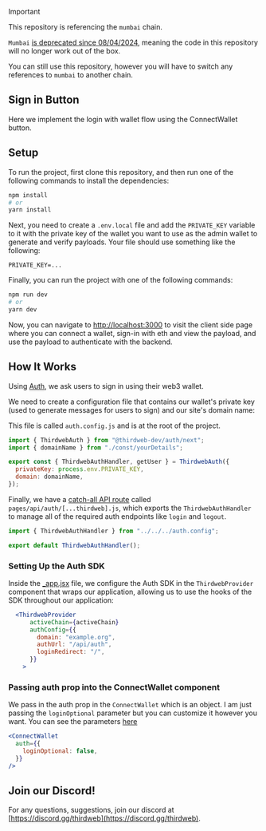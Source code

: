 > [!Important]  
> This repository is referencing the `mumbai` chain.
> 
> `Mumbai` [is deprecated since 08/04/2024](https://blog.thirdweb.com/deprecation-of-mumbai-testnet/), meaning the code in this repository will no longer work out of the box.
>
> You can still use this repository, however you will have to switch any references to `mumbai` to another chain.


## Sign in Button

Here we implement the login with wallet flow using the ConnectWallet button.

## Setup

To run the project, first clone this repository, and then run one of the following commands to install the dependencies:

```bash
npm install
# or
yarn install
```

Next, you need to create a `.env.local` file and add the `PRIVATE_KEY` variable to it with the private key of the wallet you want to use as the admin wallet to generate and verify payloads. Your file should use something like the following:

```.env
PRIVATE_KEY=...
```

Finally, you can run the project with one of the following commands:

```bash
npm run dev
# or
yarn dev
```

Now, you can navigate to [http://localhost:3000](http://localhost:3000) to visit the client side page where you can connect a wallet, sign-in with eth and view the payload, and use the payload to authenticate with the backend.

## How It Works

Using [Auth](https://portal.thirdweb.com/auth), we ask users to sign in using their web3 wallet.

We need to create a configuration file that contains our wallet's private key (used to generate messages for users to sign) and our site's domain name:

This file is called `auth.config.js` and is at the root of the project.

```jsx
import { ThirdwebAuth } from "@thirdweb-dev/auth/next";
import { domainName } from "./const/yourDetails";

export const { ThirdwebAuthHandler, getUser } = ThirdwebAuth({
  privateKey: process.env.PRIVATE_KEY,
  domain: domainName,
});
```

Finally, we have a [catch-all API route](https://nextjs.org/docs/api-routes/dynamic-api-routes#catch-all-api-routes) called `pages/api/auth/[...thirdweb].js`, which exports the `ThirdwebAuthHandler` to manage all of the required auth endpoints like `login` and `logout`.

```jsx
import { ThirdwebAuthHandler } from "../../../auth.config";

export default ThirdwebAuthHandler();
```

### Setting Up the Auth SDK

Inside the [\_app.jsx](./pages/_app.jsx) file, we configure the Auth SDK in the `ThirdwebProvider` component that wraps our application, allowing us to use the hooks of the SDK throughout our application:

```jsx
  <ThirdwebProvider
      activeChain={activeChain}
      authConfig={{
        domain: "example.org",
        authUrl: "/api/auth",
        loginRedirect: "/",
      }}
    >
```

### Passing auth prop into the ConnectWallet component

We pass in the auth prop in the `ConnectWallet` which is an object. I am just passing the `loginOptional` parameter but you can customize it however you want. You can see the parameters [here](https://portal.thirdweb.com/ui-components/connectwalletbutton#with-auth)

```jsx
<ConnectWallet
  auth={{
    loginOptional: false,
  }}
/>
```

## Join our Discord!

For any questions, suggestions, join our discord at [https://discord.gg/thirdweb](https://discord.gg/thirdweb).
